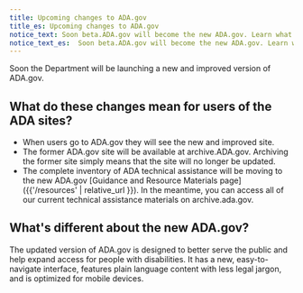 ```yaml
---
title: Upcoming changes to ADA.gov
title_es: Upcoming changes to ADA.gov
notice_text: Soon beta.ADA.gov will become the new ADA.gov. Learn what to expect.
notice_text_es:  Soon beta.ADA.gov will become the new ADA.gov. Learn what to expect.
---
```


Soon the Department will be launching a new and improved version of ADA.gov.

## What do these changes mean for users of the ADA sites?

- When users go to ADA.gov they will see the new and improved site.
- The former ADA.gov site will be available at archive.ADA.gov. Archiving the former site simply means that the site will no longer be updated.
- The complete inventory of ADA technical assistance will be moving to the new ADA.gov [Guidance and Resource Materials page]({{'/resources' | relative_url }}). In the meantime, you can access all of our current technical assistance materials on archive.ada.gov.

## What's different about the new ADA.gov?

The updated version of ADA.gov is designed to better serve the public and help expand access for people with disabilities. It has a new, easy-to-navigate interface, features plain language content with less legal jargon, and is optimized for mobile devices.